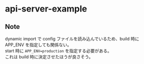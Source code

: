# api-server-example

## Note

dynamic import で config ファイルを読み込んでいるため、build 時に APP_ENV を指定しても関係ない。  
start 時に `APP_ENV=production` を指定する必要がある。  
これは build 時に決定させたほうが良さそう。
